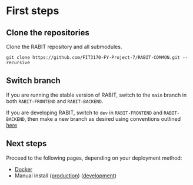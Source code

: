 # First steps

## Clone the repositories


Clone the RABIT repository and all submodules.

```
git clone https://github.com/FIT3170-FY-Project-7/RABIT-COMMON.git --recursive
```

## Switch branch

If you are running the stable version of RABIT, switch to the `main` branch in both `RABIT-FRONTEND` and `RABIT-BACKEND`.

If you are developing RABIT, switch to `dev` in `RABIT-FRONTEND` and `RABIT-BACKEND`, then make a new branch as desired using conventions outlined [here](/dev-guide/contributing-code.md#frontend-and-backend-repositories)

## Next steps

Proceed to the following pages, depending on your deployment method:

- [Docker](./docker.md)
- Manual install ([production](./manual-install-prod.md)) ([development](./manual-install-dev.md))
